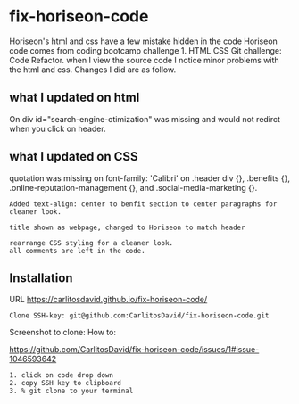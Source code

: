 # fix-horiseon-code

Horiseon's html and css have a few mistake hidden in the code
    Horiseon code comes from coding bootcamp challenge
     1. HTML CSS Git challenge: Code Refactor. 
    when I view the source code I notice minor problems with the html and css.
    Changes I did are as follow.

## what I updated on html

On <!--div class="content"-->
    div id="search-engine-otimization" was missing and would not redirct when you click on header.

## what I updated on CSS

quotation was missing on font-family: 'Calibri' on .header div {}, .benefits {}, .online-reputation-management {}, and .social-media-marketing {}.

    Added text-align: center to benfit section to center paragraphs for cleaner look.

    title shown as webpage, changed to Horiseon to match header 
    
    rearrange CSS styling for a cleaner look. 
    all comments are left in the code. 

## Installation

URL https://carlitosdavid.github.io/fix-horiseon-code/

    Clone SSH-key: git@github.com:CarlitosDavid/fix-horiseon-code.git

Screenshot to clone: How to:

https://github.com/CarlitosDavid/fix-horiseon-code/issues/1#issue-1046593642

    1. click on code drop down
    2. copy SSH key to clipboard
    3. % git clone to your terminal 
